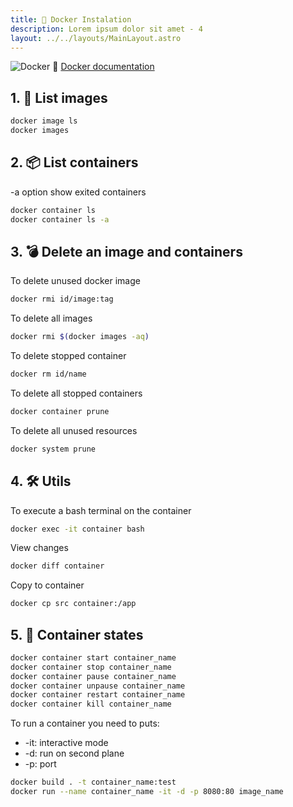 ```yaml
---
title: 🐳 Docker Instalation
description: Lorem ipsum dolor sit amet - 4
layout: ../../layouts/MainLayout.astro
---
```


![Docker](https://img.shields.io/badge/docker-%230db7ed.svg?style=for-the-badge&logo=docker&logoColor=white)
🐳 [Docker documentation](https://docs.docker.com/engine/install/debian/)
## 1. 📸 List images

```zsh
docker image ls
docker images
```

## 2. 📦 List containers
-a option show exited containers

```zsh
docker container ls
docker container ls -a
```
## 3. 💣 Delete an image and containers

To delete unused docker image
```zsh
docker rmi id/image:tag
```

To delete all images
```zsh
docker rmi $(docker images -aq)
```

To delete stopped container
```zsh
docker rm id/name
```

To delete all stopped containers
```zsh
docker container prune
```

To delete all unused resources
```zsh
docker system prune
```

## 4. 🛠 Utils

To execute a bash terminal on the container
```zsh
docker exec -it container bash
```

View changes
```zsh
docker diff container
```

Copy to container
```zsh
docker cp src container:/app
```

## 5. 🚗 Container states
```zsh
docker container start container_name
docker container stop container_name
docker container pause container_name
docker container unpause container_name
docker container restart container_name
docker container kill container_name
```
To run a container you need to puts:
* -it: interactive mode
* -d: run on second plane
* -p: port
```zsh
docker build . -t container_name:test
docker run --name container_name -it -d -p 8080:80 image_name
```
